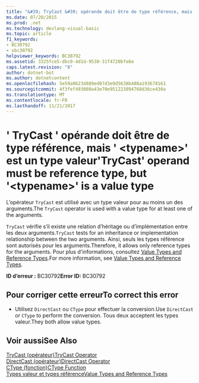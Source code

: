 ```yaml
---
title: "&#39; TryCast &#39; opérande doit être de type référence, mais &#39; &lt;typename&gt;&#39; est un type valeur"
ms.date: 07/20/2015
ms.prod: .net
ms.technology: devlang-visual-basic
ms.topic: article
f1_keywords:
- BC30792
- vbc30792
helpviewer_keywords: BC30792
ms.assetid: 3325fce5-dbc0-4d1d-9530-31f4720bfe6e
caps.latest.revision: "8"
author: dotnet-bot
ms.author: dotnetcontent
ms.openlocfilehash: 5e59a0b23d889ed07d3e9d5638b488a193678161
ms.sourcegitcommit: 4f3fef493080a43e70e951223894768d36ce430a
ms.translationtype: MT
ms.contentlocale: fr-FR
ms.lasthandoff: 11/21/2017
---
```

# <a name="39trycast39-operand-must-be-reference-type-but-39lttypenamegt39-is-a-value-type"></a><span data-ttu-id="c03a4-102">&#39; TryCast &#39; opérande doit être de type référence, mais &#39; &lt;typename&gt;&#39; est un type valeur</span><span class="sxs-lookup"><span data-stu-id="c03a4-102">&#39;TryCast&#39; operand must be reference type, but &#39;&lt;typename&gt;&#39; is a value type</span></span>
<span data-ttu-id="c03a4-103">L’opérateur `TryCast` est utilisé avec un type valeur pour au moins un des arguments.</span><span class="sxs-lookup"><span data-stu-id="c03a4-103">The `TryCast` operator is used with a value type for at least one of the arguments.</span></span>  
  
 <span data-ttu-id="c03a4-104">`TryCast` vérifie s’il existe une relation d’héritage ou d’implémentation entre les deux arguments.</span><span class="sxs-lookup"><span data-stu-id="c03a4-104">`TryCast` tests for an inheritance or implementation relationship between the two arguments.</span></span> <span data-ttu-id="c03a4-105">Ainsi, seuls les types référence sont autorisés pour les arguments.</span><span class="sxs-lookup"><span data-stu-id="c03a4-105">Therefore, it allows only reference types for the arguments.</span></span> <span data-ttu-id="c03a4-106">Pour plus d'informations, consultez [Value Types and Reference Types](../../visual-basic/programming-guide/language-features/data-types/value-types-and-reference-types.md).</span><span class="sxs-lookup"><span data-stu-id="c03a4-106">For more information, see [Value Types and Reference Types](../../visual-basic/programming-guide/language-features/data-types/value-types-and-reference-types.md).</span></span>  
  
 <span data-ttu-id="c03a4-107">**ID d’erreur :** BC30792</span><span class="sxs-lookup"><span data-stu-id="c03a4-107">**Error ID:** BC30792</span></span>  
  
## <a name="to-correct-this-error"></a><span data-ttu-id="c03a4-108">Pour corriger cette erreur</span><span class="sxs-lookup"><span data-stu-id="c03a4-108">To correct this error</span></span>  
  
-   <span data-ttu-id="c03a4-109">Utilisez `DirectCast` ou `CType` pour effectuer la conversion.</span><span class="sxs-lookup"><span data-stu-id="c03a4-109">Use `DirectCast` or `CType` to perform the conversion.</span></span> <span data-ttu-id="c03a4-110">Tous deux acceptent les types valeur.</span><span class="sxs-lookup"><span data-stu-id="c03a4-110">They both allow value types.</span></span>  
  
## <a name="see-also"></a><span data-ttu-id="c03a4-111">Voir aussi</span><span class="sxs-lookup"><span data-stu-id="c03a4-111">See Also</span></span>  
 [<span data-ttu-id="c03a4-112">TryCast (opérateur)</span><span class="sxs-lookup"><span data-stu-id="c03a4-112">TryCast Operator</span></span>](../../visual-basic/language-reference/operators/trycast-operator.md)  
 [<span data-ttu-id="c03a4-113">DirectCast (opérateur)</span><span class="sxs-lookup"><span data-stu-id="c03a4-113">DirectCast Operator</span></span>](../../visual-basic/language-reference/operators/directcast-operator.md)  
 [<span data-ttu-id="c03a4-114">CType (fonction)</span><span class="sxs-lookup"><span data-stu-id="c03a4-114">CType Function</span></span>](../../visual-basic/language-reference/functions/ctype-function.md)  
 [<span data-ttu-id="c03a4-115">Types valeur et types référence</span><span class="sxs-lookup"><span data-stu-id="c03a4-115">Value Types and Reference Types</span></span>](../../visual-basic/programming-guide/language-features/data-types/value-types-and-reference-types.md)
